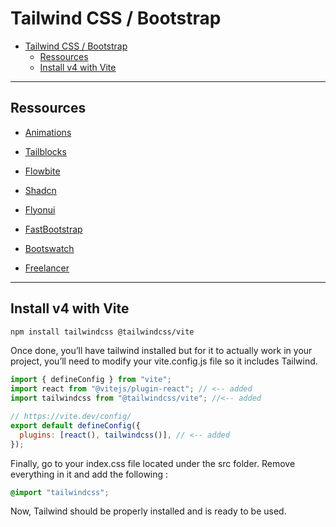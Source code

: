 # Tailwind CSS / Bootstrap

- [Tailwind CSS / Bootstrap](#tailwind-css--bootstrap)
  - [Ressources](#ressources)
  - [Install v4 with Vite](#install-v4-with-vite)

---

## Ressources

- [Animations](https://tailwindcss-animations.vercel.app/)

- [Tailblocks](https://tailblocks.cc/)
- [Flowbite](https://flowbite.com/blocks/)
- [Shadcn](https://ui.shadcn.com/)
- [Flyonui](https://flyonui.com/)

- [FastBootstrap](https://fastbootstrap.com/)
- [Bootswatch](https://bootswatch.com/)
- [Freelancer](https://startbootstrap.com/theme/freelancer)

---

## Install v4 with Vite

```bash
npm install tailwindcss @tailwindcss/vite
```

Once done, you’ll have tailwind installed but for it to actually work in your project, you’ll need to modify your vite.config.js file so it includes Tailwind.

```js
import { defineConfig } from "vite";
import react from "@vitejs/plugin-react"; // <-- added
import tailwindcss from "@tailwindcss/vite"; //<-- added

// https://vite.dev/config/
export default defineConfig({
  plugins: [react(), tailwindcss()], // <-- added
});
```

Finally, go to your index.css file located under the src folder. Remove everything in it and add the following :

```css
@import "tailwindcss";
```

Now, Tailwind should be properly installed and is ready to be used.
